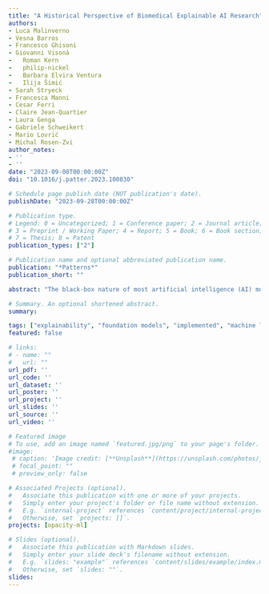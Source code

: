 ```yaml
---
title: "A Historical Perspective of Biomedical Explainable AI Research"
authors:
- Luca Malinverno
- Vesna Barros
- Francesco Ghisoni
- Giovanni Visonà
-   Roman Kern
-   philip-nickel
-   Barbara Elvira Ventura
-   Ilija Šimić
- Sarah Stryeck
- Francesca Manni
- Cesar Ferri
- Claire Jean-Quartier
- Laura Genga
- Gabriele Schweikert
- Mario Lovrić
- Michal Rosen-Zvi
author_notes:
- ''
- ''
date: "2023-09-08T00:00:00Z"
doi: "10.1016/j.patter.2023.100830"

# Schedule page publish date (NOT publication's date).
publishDate: "2023-09-28T00:00:00Z"

# Publication type.
# Legend: 0 = Uncategorized; 1 = Conference paper; 2 = Journal article;
# 3 = Preprint / Working Paper; 4 = Report; 5 = Book; 6 = Book section;
# 7 = Thesis; 8 = Patent
publication_types: ["2"]

# Publication name and optional abbreviated publication name.
publication: "*Patterns*"
publication_short: ""

abstract: "The black-box nature of most artificial intelligence (AI) models encourages the development of explainability methods to engender trust into the AI decision-making process. Such methods can be broadly categorized into two main types: post hoc explanations and inherently interpretable algorithms. We aimed at analyzing the possible associations between COVID-19 and the push of explainable AI (XAI) to the forefront of biomedical research. We automatically extracted from the PubMed database biomedical XAI studies related to concepts of causality or explainability and manually labeled 1,603 papers with respect to XAI categories. To compare the trends pre- and post-COVID-19, we fit a change point detection model and evaluated significant changes in publication rates. We show that the advent of COVID-19 in the beginning of 2020 could be the driving factor behind an increased focus concerning XAI, playing a crucial role in accelerating an already evolving trend. Finally, we present a discussion with future societal use and impact of XAI technologies and potential future directions for those who pursue fostering clinical trust with interpretable machine learning models."

# Summary. An optional shortened abstract.
summary:

tags: ["explainability", "foundation models", "implemented", "machine learning", "meta-review", "PRISMA", "trustworthiness"]
featured: false

# links:
# - name: ""
#   url: ""
url_pdf: ''
url_code: ''
url_dataset: ''
url_poster: ''
url_project: ''
url_slides: ''
url_source: ''
url_video: ''

# Featured image
# To use, add an image named `featured.jpg/png` to your page's folder. 
#image:
 # caption: 'Image credit: [**Unsplash**](https://unsplash.com/photos/jdD8gXaTZsc)'
 # focal_point: ""
 # preview_only: false

# Associated Projects (optional).
#   Associate this publication with one or more of your projects.
#   Simply enter your project's folder or file name without extension.
#   E.g. `internal-project` references `content/project/internal-project/index.md`.
#   Otherwise, set `projects: []`.
projects: [opacity-ml]

# Slides (optional).
#   Associate this publication with Markdown slides.
#   Simply enter your slide deck's filename without extension.
#   E.g. `slides: "example"` references `content/slides/example/index.md`.
#   Otherwise, set `slides: ""`.
slides:
---
```


